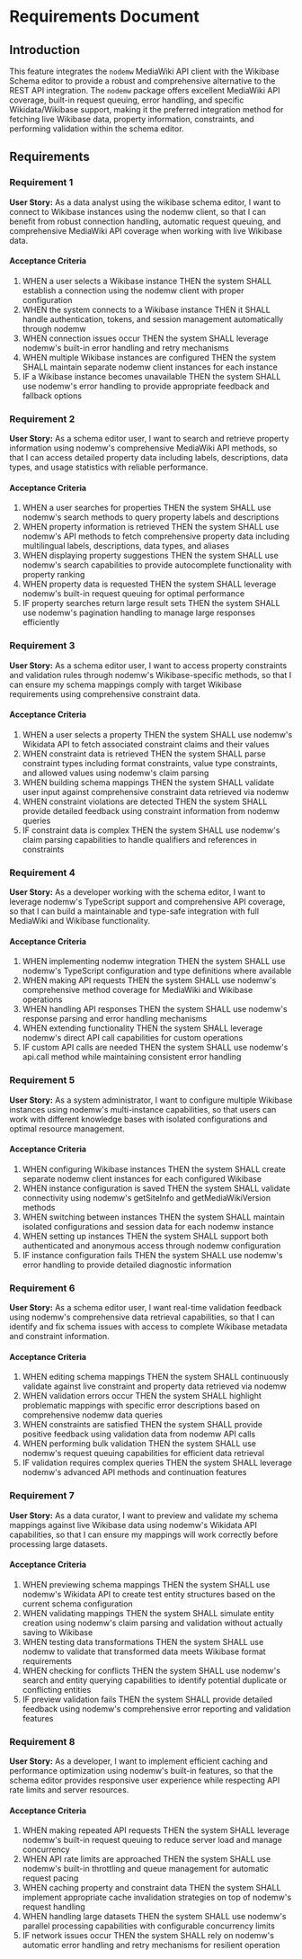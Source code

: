 # Requirements Document

## Introduction

This feature integrates the `nodemw` MediaWiki API client with the Wikibase Schema editor to provide a robust and comprehensive alternative to the REST API integration. The `nodemw` package offers excellent MediaWiki API coverage, built-in request queuing, error handling, and specific Wikidata/Wikibase support, making it the preferred integration method for fetching live Wikibase data, property information, constraints, and performing validation within the schema editor.

## Requirements

### Requirement 1

**User Story:** As a data analyst using the wikibase schema editor, I want to connect to Wikibase instances using the nodemw client, so that I can benefit from robust connection handling, automatic request queuing, and comprehensive MediaWiki API coverage when working with live Wikibase data.

#### Acceptance Criteria

1. WHEN a user selects a Wikibase instance THEN the system SHALL establish a connection using the nodemw client with proper configuration
2. WHEN the system connects to a Wikibase instance THEN it SHALL handle authentication, tokens, and session management automatically through nodemw
3. WHEN connection issues occur THEN the system SHALL leverage nodemw's built-in error handling and retry mechanisms
4. WHEN multiple Wikibase instances are configured THEN the system SHALL maintain separate nodemw client instances for each instance
5. IF a Wikibase instance becomes unavailable THEN the system SHALL use nodemw's error handling to provide appropriate feedback and fallback options

### Requirement 2

**User Story:** As a schema editor user, I want to search and retrieve property information using nodemw's comprehensive MediaWiki API methods, so that I can access detailed property data including labels, descriptions, data types, and usage statistics with reliable performance.

#### Acceptance Criteria

1. WHEN a user searches for properties THEN the system SHALL use nodemw's search methods to query property labels and descriptions
2. WHEN property information is retrieved THEN the system SHALL use nodemw's API methods to fetch comprehensive property data including multilingual labels, descriptions, data types, and aliases
3. WHEN displaying property suggestions THEN the system SHALL use nodemw's search capabilities to provide autocomplete functionality with property ranking
4. WHEN property data is requested THEN the system SHALL leverage nodemw's built-in request queuing for optimal performance
5. IF property searches return large result sets THEN the system SHALL use nodemw's pagination handling to manage large responses efficiently

### Requirement 3

**User Story:** As a schema editor user, I want to access property constraints and validation rules through nodemw's Wikibase-specific methods, so that I can ensure my schema mappings comply with target Wikibase requirements using comprehensive constraint data.

#### Acceptance Criteria

1. WHEN a user selects a property THEN the system SHALL use nodemw's Wikidata API to fetch associated constraint claims and their values
2. WHEN constraint data is retrieved THEN the system SHALL parse constraint types including format constraints, value type constraints, and allowed values using nodemw's claim parsing
3. WHEN building schema mappings THEN the system SHALL validate user input against comprehensive constraint data retrieved via nodemw
4. WHEN constraint violations are detected THEN the system SHALL provide detailed feedback using constraint information from nodemw queries
5. IF constraint data is complex THEN the system SHALL use nodemw's claim parsing capabilities to handle qualifiers and references in constraints

### Requirement 4

**User Story:** As a developer working with the schema editor, I want to leverage nodemw's TypeScript support and comprehensive API coverage, so that I can build a maintainable and type-safe integration with full MediaWiki and Wikibase functionality.

#### Acceptance Criteria

1. WHEN implementing nodemw integration THEN the system SHALL use nodemw's TypeScript configuration and type definitions where available
2. WHEN making API requests THEN the system SHALL use nodemw's comprehensive method coverage for MediaWiki and Wikibase operations
3. WHEN handling API responses THEN the system SHALL use nodemw's response parsing and error handling mechanisms
4. WHEN extending functionality THEN the system SHALL leverage nodemw's direct API call capabilities for custom operations
5. IF custom API calls are needed THEN the system SHALL use nodemw's api.call method while maintaining consistent error handling

### Requirement 5

**User Story:** As a system administrator, I want to configure multiple Wikibase instances using nodemw's multi-instance capabilities, so that users can work with different knowledge bases with isolated configurations and optimal resource management.

#### Acceptance Criteria

1. WHEN configuring Wikibase instances THEN the system SHALL create separate nodemw client instances for each configured Wikibase
2. WHEN instance configuration is saved THEN the system SHALL validate connectivity using nodemw's getSiteInfo and getMediaWikiVersion methods
3. WHEN switching between instances THEN the system SHALL maintain isolated configurations and session data for each nodemw instance
4. WHEN setting up instances THEN the system SHALL support both authenticated and anonymous access through nodemw configuration
5. IF instance configuration fails THEN the system SHALL use nodemw's error handling to provide detailed diagnostic information

### Requirement 6

**User Story:** As a schema editor user, I want real-time validation feedback using nodemw's comprehensive data retrieval capabilities, so that I can identify and fix schema issues with access to complete Wikibase metadata and constraint information.

#### Acceptance Criteria

1. WHEN editing schema mappings THEN the system SHALL continuously validate against live constraint and property data retrieved via nodemw
2. WHEN validation errors occur THEN the system SHALL highlight problematic mappings with specific error descriptions based on comprehensive nodemw data queries
3. WHEN constraints are satisfied THEN the system SHALL provide positive feedback using validation data from nodemw API calls
4. WHEN performing bulk validation THEN the system SHALL use nodemw's request queuing capabilities for efficient data retrieval
5. IF validation requires complex queries THEN the system SHALL leverage nodemw's advanced API methods and continuation features

### Requirement 7

**User Story:** As a data curator, I want to preview and validate my schema mappings against live Wikibase data using nodemw's Wikidata API capabilities, so that I can ensure my mappings will work correctly before processing large datasets.

#### Acceptance Criteria

1. WHEN previewing schema mappings THEN the system SHALL use nodemw's Wikidata API to create test entity structures based on the current schema configuration
2. WHEN validating mappings THEN the system SHALL simulate entity creation using nodemw's claim parsing and validation without actually saving to Wikibase
3. WHEN testing data transformations THEN the system SHALL use nodemw to validate that transformed data meets Wikibase format requirements
4. WHEN checking for conflicts THEN the system SHALL use nodemw's search and entity querying capabilities to identify potential duplicate or conflicting entities
5. IF preview validation fails THEN the system SHALL provide detailed feedback using nodemw's comprehensive error reporting and validation features

### Requirement 8

**User Story:** As a developer, I want to implement efficient caching and performance optimization using nodemw's built-in features, so that the schema editor provides responsive user experience while respecting API rate limits and server resources.

#### Acceptance Criteria

1. WHEN making repeated API requests THEN the system SHALL leverage nodemw's built-in request queuing to reduce server load and manage concurrency
2. WHEN API rate limits are approached THEN the system SHALL use nodemw's built-in throttling and queue management for automatic request pacing
3. WHEN caching property and constraint data THEN the system SHALL implement appropriate cache invalidation strategies on top of nodemw's request handling
4. WHEN handling large datasets THEN the system SHALL use nodemw's parallel processing capabilities with configurable concurrency limits
5. IF network issues occur THEN the system SHALL rely on nodemw's automatic error handling and retry mechanisms for resilient operation
